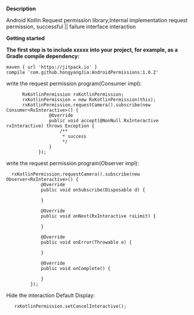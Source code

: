 **Description**

 Android Kotlin Request permission library,Internal implementation request permission, successful ||  failure interface interaction
                
**Getting started**

**The first step is to include xxxxx into your project, for example, as a Gradle compile dependency:**

    maven { url 'https://jitpack.io' }
    compile 'com.github.hongyangJia:AndroidPermissions:1.0.2'

 
 write the request permission program(Consumer impl):

          RxKotlinPermission rxKotlinPermission;
          rxKotlinPermission = new RxKotlinPermission(this);
          rxKotlinPermission.requestCamera().subscribe(new Consumer<RxInteractive>() {
                    @Override
                    public void accept(@NonNull RxInteractive rxInteractive) throws Exception {
                        /**
                         * success
                         */
                    }
                });

 
 write the request permission program(Observer impl):

      rxKotlinPermission.requestCamera().subscribe(new Observer<RxInteractive>() {
                 @Override
                 public void onSubscribe(Disposable d) {
     
                 }
     
                 @Override
                 public void onNext(RxInteractive rxLimit) {
                    
                 }
     
                 @Override
                 public void onError(Throwable e) {
     
                 }
     
                 @Override
                 public void onComplete() {
     
                 }
             });
             
  
Hide the interaction  Default Display:

       rxKotlinPermission.setCancelInteractive();
 